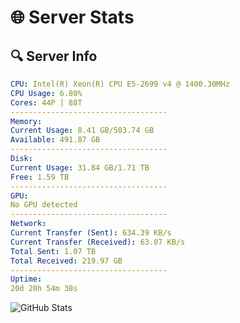 # 🌐 Server Stats
## 🔍 Server Info
```yaml
CPU: Intel(R) Xeon(R) CPU E5-2699 v4 @ 1400.30MHz
CPU Usage: 6.80%
Cores: 44P | 88T
-----------------------------------
Memory:
Current Usage: 8.41 GB/503.74 GB
Available: 491.87 GB
-----------------------------------
Disk:
Current Usage: 31.84 GB/1.71 TB
Free: 1.59 TB
-----------------------------------
GPU:
No GPU detected
-----------------------------------
Network:
Current Transfer (Sent): 634.39 KB/s
Current Transfer (Received): 63.07 KB/s
Total Sent: 1.07 TB
Total Received: 219.97 GB
-----------------------------------
Uptime:
20d 20h 54m 38s
```
![GitHub Stats](https://img.shields.io/badge/Updated-2025-05-10_14:03:26-blue)